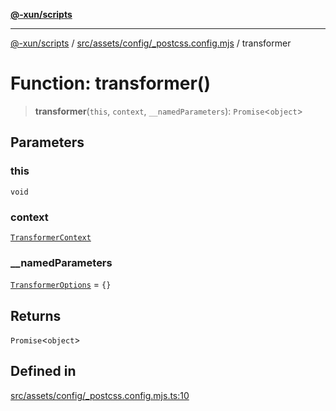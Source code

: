 [**@-xun/scripts**](../../../../../README.md)

***

[@-xun/scripts](../../../../../README.md) / [src/assets/config/\_postcss.config.mjs](../README.md) / transformer

# Function: transformer()

> **transformer**(`this`, `context`, `__namedParameters`): `Promise`\<`object`\>

## Parameters

### this

`void`

### context

[`TransformerContext`](../../../type-aliases/TransformerContext.md)

### \_\_namedParameters

[`TransformerOptions`](../../../type-aliases/TransformerOptions.md) = `{}`

## Returns

`Promise`\<`object`\>

## Defined in

[src/assets/config/\_postcss.config.mjs.ts:10](https://github.com/Xunnamius/xscripts/blob/2521de366121a50ffeca631b4ec62db9c60657e5/src/assets/config/_postcss.config.mjs.ts#L10)
